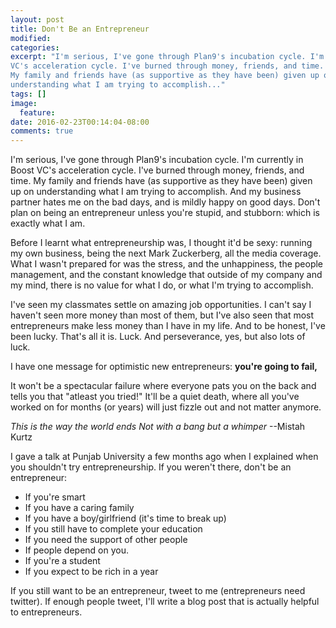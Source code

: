 ```yaml
---
layout: post
title: Don't Be an Entrepreneur
modified:
categories:
excerpt: "I'm serious, I've gone through Plan9's incubation cycle. I'm currently in Boost
VC's acceleration cycle. I've burned through money, friends, and time.
My family and friends have (as supportive as they have been) given up on
understanding what I am trying to accomplish..."
tags: []
image:
  feature:
date: 2016-02-23T00:14:04-08:00
comments: true
---
```


I'm serious, I've gone through Plan9's incubation cycle. I'm currently in Boost
VC's acceleration cycle. I've burned through money, friends, and time.
My family and friends have (as supportive as they have been) given up on
understanding what I am trying to accomplish. And my business partner hates me
on the bad days, and is mildly happy on good days. Don't plan on being an
entrepreneur unless you're stupid, and stubborn: which is exactly what I am.

Before I learnt what entrepreneurship was, I thought it'd be sexy: running my
own business, being the next Mark Zuckerberg, all the media coverage. What I
wasn't prepared for was the stress, and the unhappiness, the people management,
and the constant knowledge that outside of my company and my mind, there is no
value for what I do, or what I'm trying to accomplish.

I've seen my classmates settle on amazing job opportunities. I can't say I
haven't seen more money than most of them, but I've also seen that most
entrepreneurs make less money than I have in my life. And to be honest, I've
been lucky. That's all it is. Luck. And perseverance, yes, but also lots of
luck.

I have one message for optimistic new entrepreneurs: **you're going to fail,**

It won't be a spectacular failure where everyone pats you on the back and tells
you that "atleast you tried!" It'll be a quiet death, where all you've worked on
for months (or years) will just fizzle out and not matter anymore.

*This is the way the world ends
Not with a bang but a whimper* --Mistah Kurtz

I gave a talk at Punjab University a few months ago when I explained when you
shouldn't try entrepreneurship. If you weren't there, don't be an entrepreneur:

- If you're smart
- If you have a caring family
- If you have a boy/girlfriend (it's time to break up)
- If you still have to complete your education
- If you need the support of other people
- If people depend on you.
- If you're a student
- If you expect to be rich in a year

If you still want to be an entrepreneur, tweet to me (entrepreneurs need twitter).
If enough people tweet, I'll write a blog post that is actually helpful to
entrepreneurs.
